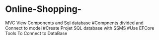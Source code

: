 # Online-Shopping-
MVC View Components and Sql database 
#Compnents divided and Connect to model 
#Create Projet SQL database with SSMS
#Use EFCore Tools To Connect to DataBase
